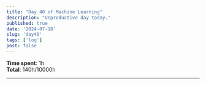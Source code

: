 ```yaml
---
title: "Day 40 of Machine Learning"
description: "Unproductive day today."
published: true
date: '2024-07-18'
slug: 'day40'
tags: ['log']
post: false
---
```

<script>
    import Image from '$lib/components/Image.svelte';
</script>

**Time spent**: 1h<br /> **Total**: 140h/10000h

___
